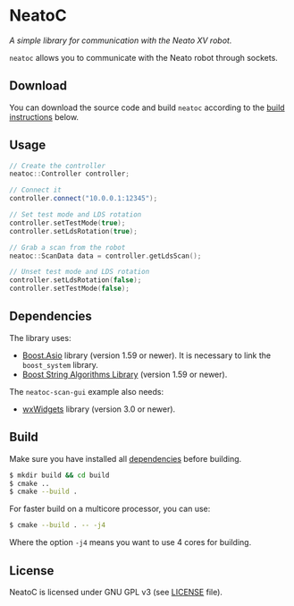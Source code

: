 NeatoC
======

*A simple library for communication with the Neato XV robot.*

`neatoc` allows you to communicate with the Neato robot through sockets.

Download
--------
You can download the source code and build `neatoc` according to 
the [build instructions](#build) below.

Usage
-----
```c++
// Create the controller
neatoc::Controller controller;

// Connect it
controller.connect("10.0.0.1:12345");

// Set test mode and LDS rotation
controller.setTestMode(true);
controller.setLdsRotation(true);

// Grab a scan from the robot
neatoc::ScanData data = controller.getLdsScan();

// Unset test mode and LDS rotation
controller.setLdsRotation(false);
controller.setTestMode(false);
```

Dependencies
------------
The library uses:

* [Boost.Asio](http://www.boost.org/doc/libs/release/doc/html/boost_asio.html) 
library (version 1.59 or newer). It is necessary to link the `boost_system` 
library.
* [Boost String Algorithms Library](http://www.boost.org/doc/libs/release/doc/html/string_algo.html) 
(version 1.59 or newer).

The `neatoc-scan-gui` example also needs:

* [wxWidgets](https://www.wxwidgets.org) library (version 3.0 or newer).

Build
-----
Make sure you have installed all [dependencies](#dependencies) before building.

```bash
$ mkdir build && cd build
$ cmake ..
$ cmake --build .
```

For faster build on a multicore processor, you can use:

```bash
$ cmake --build . -- -j4
```

Where the option `-j4` means you want to use 4 cores for building.

License
-------
NeatoC is licensed under GNU GPL v3 (see 
[LICENSE](https://github.com/branoholy/neatoc/blob/master/LICENSE) 
file).


